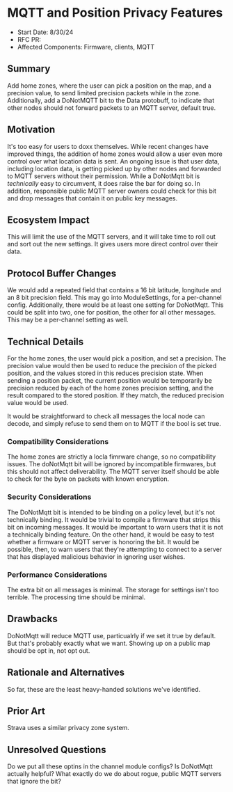 # MQTT and Position Privacy Features

- Start Date: 8/30/24
- RFC PR: 
- Affected Components: Firmware, clients, MQTT

## Summary

Add home zones, where the user can pick a position on the map, and a precision value, to send limited precision packets while in the zone.
Additionally, add a DoNotMQTT bit to the Data protobuff, to indicate that other nodes should not forward packets to an MQTT server, default true.

## Motivation

It's too easy for users to doxx themselves. While recent changes have improved things, the addition of home zones would allow a user even more control over what location data is sent.
An ongoing issue is that user data, including location data, is getting picked up by other nodes and forwarded to MQTT servers without their permission. While a DoNotMqtt bit is *technically* easy to circumvent, 
it does raise the bar for doing so. In addition, responsible public MQTT server owners could check for this bit and drop messages that contain it on public key messages.

## Ecosystem Impact

This will limit the use of the MQTT servers, and it will take time to roll out and sort out the new settings. It gives users more direct control over their data.

## Protocol Buffer Changes

We would add a repeated field that contains a 16 bit latitude, longitude and an 8 bit precision field. This may go into ModuleSettings, for a per-channel config.
Additionally, there would be at least one setting for DoNotMqtt. This could be split into two, one for position, the other for all other messages. This may be a per-channel setting as well.

## Technical Details

For the home zones, the user would pick a position, and set a precision. The precision value would then be used to reduce the precision of the picked position, and the values stored in this reduces precision state.
When sending a position packet, the current position would be temporarily be precision reduced by each of the home zones precision setting, and the result compared to the stored position. If they match, 
the reduced precision value would be used.

It would be straightforward to check all messages the local node can decode, and simply refuse to send them on to MQTT if the bool is set true.


### Compatibility Considerations

The home zones are strictly a locla fimrware change, so no compatibility issues.
The doNotMqtt bit will be ignored by incompatible firmwares, but this should not affect deliverability. The MQTT server itself should be able to check for the byte on packets with known encryption.

### Security Considerations

The DoNotMqtt bit is intended to be binding on a policy level, but it's not technically binding. It would be trivial to compile a firmware that strips this bit on incoming messages.
It would be important to warn users that it is not a technically binding feature. On the other hand, it would be easy to test whether a firmware or MQTT server is honoring the bit. 
It would be possible, then, to warn users that they're attempting to connect to a server that has displayed malicious behavior in ignoring user wishes.

### Performance Considerations

The extra bit on all messages is minimal. The storage for settings isn't too terrible. The processing time should be minimal.

## Drawbacks

DoNotMqtt will reduce MQTT use, particualrly if we set it true by default. But that's probably exactly what we want. Showing up on a public map should be opt in, not opt out.

## Rationale and Alternatives

So far, these are the least heavy-handed solutions we've identified. 

## Prior Art

Strava uses a similar privacy zone system.

## Unresolved Questions

Do we put all these optins in the channel module configs? Is DoNotMqtt actually helpful? What exactly do we do about rogue, public MQTT servers that ignore the bit?
